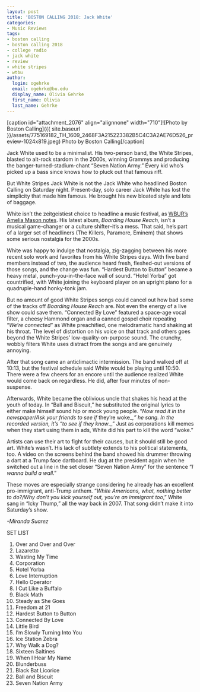 ```yaml
---
layout: post
title: 'BOSTON CALLING 2018: Jack White'
categories:
- Music Reviews
tags:
- boston calling
- boston calling 2018
- college radio
- jack white
- review
- white stripes
- wtbu
author:
  login: ogehrke
  email: ogehrke@bu.edu
  display_name: Olivia Gehrke
  first_name: Olivia
  last_name: Gehrke
---
```

\[caption id="attachment\_2076" align="alignnone" width="710"\]![Photo by Boston Calling]({{ site.baseurl }}/assets/775169182_TH_1609_2468F3A215223382B5C4C3A2AE76D526_preview-1024x819.jpeg) Photo by Boston Calling\[/caption\]

Jack White used to be a minimalist. His two-person band, the White Stripes, blasted to alt-rock stardom in the 2000s, winning Grammys and producing the banger-turned-stadium-chant “Seven Nation Army.” Every kid who’s picked up a bass since knows how to pluck out that famous riff.

But White Stripes Jack White is not the Jack White who headlined Boston Calling on Saturday night. Present-day, solo career Jack White has lost the simplicity that made him famous. He brought his new bloated style and lots of baggage.

White isn’t the zeitgeistiest choice to headline a music festival, as [WBUR’s Amelia Mason notes](http://www.wbur.org/artery/2018/05/24/who-is-boston-calling-for). His latest album, _Boarding House Reach,_ isn’t a musical game-changer or a culture shifter–it’s a mess. That said, he’s part of a larger set of headliners (The Killers, Paramore, Eminem) that shows some serious nostalgia for the 2000s.

White was happy to indulge that nostalgia, zig-zagging between his more recent solo work and favorites from his White Stripes days. With five band members instead of two, the audience heard fresh, fleshed-out versions of those songs, and the change was fun. “Hardest Button to Button” became a heavy metal, punch-you-in-the-face wall of sound. “Hotel Yorba” got countrified, with White joining the keyboard player on an upright piano for a quadruple-hand honky-tonk jam.

But no amount of good White Stripes songs could cancel out how bad some of the tracks off _Boarding House Reach_ are. Not even the energy of a live show could save them. “Connected By Love” featured a space-age vocal filter, a cheesy Hammond organ and a canned gospel choir repeating “_We’re connected_” as White preachified, one melodramatic hand shaking at his throat. The level of distortion on his voice on that track and others goes beyond the White Stripes’ low-quality-on-purpose sound. The crunchy, wobbly filters White uses distract from the songs and are genuinely annoying.

After that song came an anticlimactic intermission. The band walked off at 10:13, but the festival schedule said White would be playing until 10:50. There were a few cheers for an encore until the audience realized White would come back on regardless. He did, after four minutes of non-suspense.

Afterwards, White became the oblivious uncle that shakes his head at the youth of today. In “Ball and Biscuit,” he substituted the original lyrics to either make himself sound hip or mock young people. “_Now read it in the newspaper/Ask your friends to see if_ they’re woke_,_” he sang. In the recorded version, it’s “_to see if_ they know_._” Just as corporations kill memes when they start using them in ads, White did his part to kill the word “woke.”

Artists can use their art to fight for their causes, but it should still be good art. White’s wasn’t. His lack of subtlety extends to his political statements, too. A video on the screens behind the band showed his drummer throwing a dart at a Trump face dartboard. He dug at the president again when he switched out a line in the set closer “Seven Nation Army” for the sentence “_I wanna build a wall_.”

These moves are especially strange considering he already has an excellent pro-immigrant, anti-Trump anthem. “_White Americans, what, nothing better to do?/Why don’t you kick yourself out, you’re an immigrant too_,” White sang in “Icky Thump,” all the way back in 2007. That song didn’t make it into Saturday’s show.

_\-Miranda Suarez_

SET LIST

1.  Over and Over and Over
2.  Lazaretto
3.  Wasting My Time
4.  Corporation
5.  Hotel Yorba
6.  Love Interruption
7.  Hello Operator
8.  I Cut Like a Buffalo
9.  Black Math
10.  Steady as She Goes
11.  Freedom at 21
12.  Hardest Button to Button
13.  Connected By Love
14.  Little Bird
15.  I’m Slowly Turning Into You
16.  Ice Station Zebra
17.  Why Walk a Dog?
18.  Sixteen Saltines
19.  When I Hear My Name
20.  Blunderbuss
21.  Black Bat Licorice
22.  Ball and Biscuit
23.  Seven Nation Army